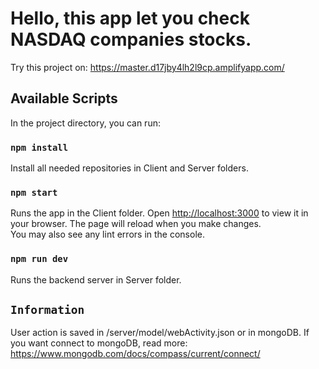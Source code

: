 # Hello, this app let you check NASDAQ companies stocks.

Try this project on: https://master.d17jby4lh2l9cp.amplifyapp.com/

## Available Scripts

In the project directory, you can run:

### `npm install`

Install all needed repositories in Client and Server folders.

### `npm start`

Runs the app in the Client folder.
Open [http://localhost:3000](http://localhost:3000) to view it in your browser.
The page will reload when you make changes.\
You may also see any lint errors in the console.

### `npm run dev`

Runs the backend server in Server folder.

## `Information`

User action is saved in /server/model/webActivity.json or in mongoDB.
If you want connect to mongoDB, read more:
https://www.mongodb.com/docs/compass/current/connect/
